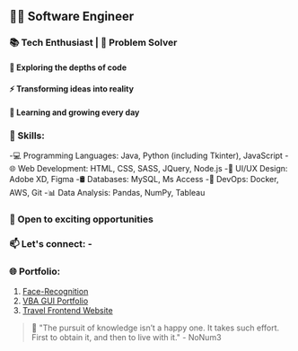 ## 👨‍💻 Software Engineer
### 📚 Tech Enthusiast | 🎯 Problem Solver

#### 🔭 Exploring the depths of code
#### ⚡️ Transforming ideas into reality
#### 🌱 Learning and growing every day

### 🚀 Skills:
-💻 Programming Languages: Java, Python (including Tkinter), JavaScript
-🌐 Web Development: HTML, CSS, SASS, JQuery, Node.js
-🎨 UI/UX Design: Adobe XD, Figma
-🛢️ Databases: MySQL, Ms Access
-🔧 DevOps: Docker, AWS, Git
-📊 Data Analysis: Pandas, NumPy, Tableau

### 🌟 Open to exciting opportunities
### 📫 Let's connect: -
### 🌐 Portfolio: 
1. [Face-Recognition](https://github.com/NoNum3/OpenCV-Face-Recognition-Portofolio)
2. [VBA GUI Portfolio](https://github.com/NoNum3/ExcelVBA-GUI-Portofolio)
3. [Travel Frontend Website](https://github.com/NoNum3/Laravel-Portofolio)

> 📝 "The pursuit of knowledge isn’t a happy one. It takes such effort. First to obtain it, and then to live with it." - NoNum3
<!--
**NoNum3/NoNum3** is a ✨ _special_ ✨ repository because its `README.md` (this file) appears on your GitHub profile.

Here are some ideas to get you started:

- 🔭 I’m currently working on ...
- 🌱 I’m currently learning ...
- 👯 I’m looking to collaborate on ...
- 🤔 I’m looking for help with ...
- 💬 Ask me about ...
- 📫 How to reach me: ...
- 😄 Pronouns: ...
- ⚡ Fun fact: ...
-->
